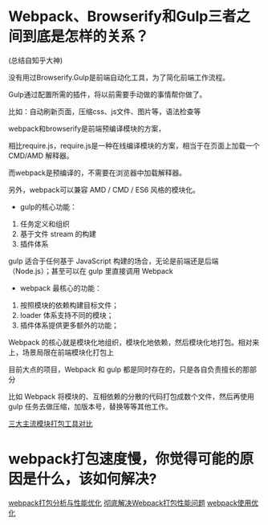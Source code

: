 # Webpack、Browserify和Gulp三者之间到底是怎样的关系？

(总结自知乎大神)

没有用过Browserify.Gulp是前端自动化工具，为了简化前端工作流程。

Gulp通过配置所需的插件，将以前需要手动做的事情帮你做了。

比如：自动刷新页面，压缩css、js文件、图片等，语法检查等

webpack和browserify是前端预编译模块的方案，

相比require.js，require.js是一种在线编译模块的方案，相当于在页面上加载一个 CMD/AMD 解释器。

而webpack是预编译的，不需要在浏览器中加载解释器。

另外，webpack可以兼容 AMD / CMD / ES6 风格的模块化。

- gulp的核心功能：
1. 任务定义和组织
2. 基于文件 stream 的构建
3. 插件体系

gulp 适合于任何基于 JavaScript 构建的场合，无论是前端还是后端（Node.js）；甚至可以在 gulp 里直接调用 Webpack

- webpack 最核心的功能：
1. 按照模块的依赖构建目标文件；
2. loader 体系支持不同的模块；
3. 插件体系提供更多额外的功能；

Webpack 的核心就是模块化地组织，模块化地依赖，然后模块化地打包。相对来上，场景局限在前端模块化打包上

目前大点的项目，Webpack 和 gulp 都是同时存在的，只是各自负责擅长的那部分

比如 Webpack 将模块的、互相依赖的分散的代码打包成数个文件，然后再使用 gulp 任务去做压缩，加版本号，替换等等其他工作。

[三大主流模块打包工具对比](http://www.techug.com/post/webpack-requirejs-browserify.html)

# webpack打包速度慢，你觉得可能的原因是什么，该如何解决?
[webpack打包分析与性能优化](https://github.com/hawx1993/tech-blog/issues/3)
[彻底解决Webpack打包性能问题](https://zhuanlan.zhihu.com/p/21748318)
[webpack使用优化](http://www.alloyteam.com/2016/01/webpack-use-optimization/)

